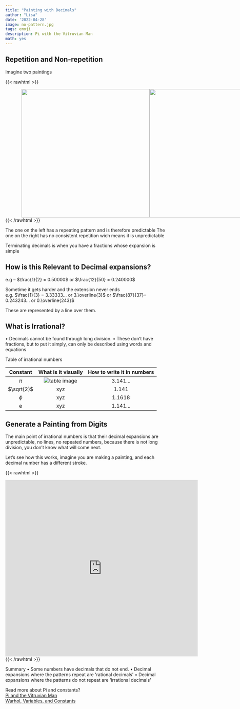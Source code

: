 ```yaml
---
title: "Painting with Decimals"
author: "Lisa"
date: '2022-04-28'
image: no-pattern.jpg
tags: emoji
description: Pi with the Vitruvian Man
math: yes
---
```


## Repetition and Non-repetition
Imagine two paintings

{{< rawhtml >}}
<div style="display: flex; width:100%;padding-left:10%;align-items: center; ">
<div class="twocolumn">
<img src="/images/pattern.webp" style="width:400px;">
</div>
<div class="twocolumn">
<img src="/images/no-pattern.jpg" style="width:400px;">
</div>
</div>
{{< /rawhtml >}}

The one on the left has a repeating pattern and is therefore predictable
The one on the right has no consistent repetition wich means it is unpredictable

Terminating decimals is when you have a fractions whose expansion is simple  
## How is this Relevant to Decimal expansions? 
e.g – $\frac{1}{2} = 0.50000$     or   $\frac{12}{50} = 0.240000$  
   
Sometime it gets harder and the extension never ends  
e.g.  $\frac{1}{3} = 3.33333… or 3.\overline{3}$  or $\frac{87}{37}= 0.243243…  or 0.\overline{243}$
  
These are represented by a line over them. 
## What is Irrational?
•	Decimals cannot be found through long division.
•	These don’t have fractions, but to put it simply, can only be described using words and equations

Table of irrational numbers

|  Constant | What is it visually | How to write it in numbers |
|:---------:|:-----------:|:----------------:|
| $\pi$      | ![table image](/images/pattern.webp "pi desc")| 3.141... |
| $\sqrt{2}$ | xyz         | 1.141           |
|  $\phi$        | xyz          |   1.1618    |
| e   |   xyz |  1.141...  |

## Generate a Painting from Digits

The main point of irrational numbers is that their decimal expansions are unpredictable, no lines, no repeated numbers, because there is not long division, you don’t know what will come next.

Let’s see how this works, imagine you are making a painting, and each decimal number has a different stroke.

{{< rawhtml >}}
<div class="center">
<iframe 
        src="https://editor.p5js.org/lisa-pinto/full/v08L_c1BE"
        style="border-style: none;width: 600px; height: 550px;" >
</iframe>
</div>
{{< /rawhtml >}}

Summary
• Some numbers have decimals that do not end.
• Decimal expansions where the patterns repeat are 'rational decimals'
• Decimal expansions where the patterns do not repeat are 'irrational decimals'


Read more about Pi and constants?  
[Pi and the Vitruvian Man](/pi-and-the-vitruvian-man)  
[Warhol, Variables, and Constants](/warhol-and-variables)